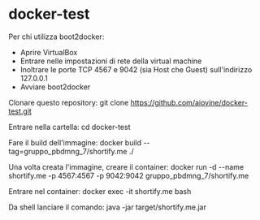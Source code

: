 # docker-test
Per chi utilizza boot2docker:
 - Aprire VirtualBox
 - Entrare nelle impostazioni di rete della virtual machine
 - Inoltrare le porte TCP 4567 e 9042 (sia Host che Guest) sull'indirizzo 127.0.0.1
 - Avviare boot2docker

Clonare questo repository:
git clone https://github.com/aiovine/docker-test.git

Entrare nella cartella:
cd docker-test

Fare il build dell'immagine:
docker build --tag=gruppo_pbdmng_7/shortify.me ./

Una volta creata l'immagine, creare il container: 
docker run -d --name shortify.me -p 4567:4567 -p 9042:9042 gruppo_pbdmng_7/shortify.me

Entrare nel container:
docker exec -it shortify.me bash

Da shell lanciare il comando:
java -jar target/shortify.me.jar
